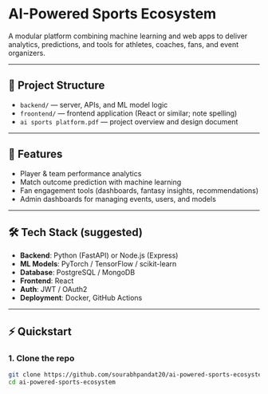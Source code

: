 # AI-Powered Sports Ecosystem

A modular platform combining machine learning and web apps to deliver analytics, predictions, and tools for athletes, coaches, fans, and event organizers.

---

## 📂 Project Structure

- `backend/` — server, APIs, and ML model logic  
- `froontend/` — frontend application (React or similar; note spelling)  
- `ai sports platform.pdf` — project overview and design document  

---

## 🚀 Features

- Player & team performance analytics  
- Match outcome prediction with machine learning  
- Fan engagement tools (dashboards, fantasy insights, recommendations)  
- Admin dashboards for managing events, users, and models  

---

## 🛠️ Tech Stack (suggested)

- **Backend**: Python (FastAPI) or Node.js (Express)  
- **ML Models**: PyTorch / TensorFlow / scikit-learn  
- **Database**: PostgreSQL / MongoDB  
- **Frontend**: React  
- **Auth**: JWT / OAuth2  
- **Deployment**: Docker, GitHub Actions  

---

## ⚡ Quickstart

### 1. Clone the repo
```bash
git clone https://github.com/sourabhpandat20/ai-powered-sports-ecosystem.git
cd ai-powered-sports-ecosystem
